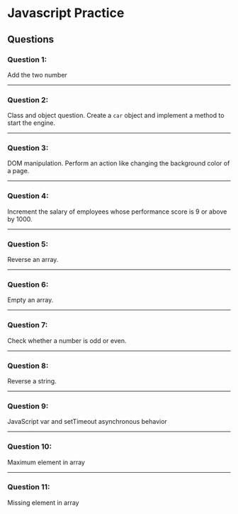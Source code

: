 # Javascript Practice

## Questions

### **Question 1:**

Add the two number

---

### **Question 2:**

Class and object question. Create a `car` object and implement a method to start the engine.

---

### **Question 3:**

DOM manipulation. Perform an action like changing the background color of a page.

---

### **Question 4:**

Increment the salary of employees whose performance score is 9 or above by 1000.

---

### **Question 5:**

Reverse an array.

---

### **Question 6:**

Empty an array.

---

### **Question 7:**

Check whether a number is odd or even.

---

### **Question 8:**

Reverse a string.

---

### **Question 9:**

JavaScript var and setTimeout asynchronous behavior

---

### **Question 10:**

Maximum element in array

---

### **Question 11:**

Missing element in array




